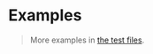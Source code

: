 # Examples

> More examples in [the test files](https://github.com/comparison-sorting/insertion-sort/tree/main/test/src).

